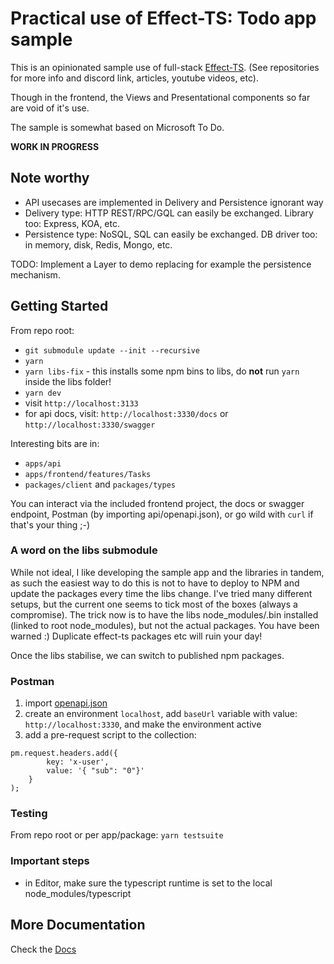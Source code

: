 # Practical use of Effect-TS: Todo app sample

This is an opinionated sample use of full-stack [Effect-TS](https://github.com/Effect-TS/core).
(See repositories for more info and discord link, articles, youtube videos, etc).

Though in the frontend, the Views and Presentational components so far are void of it's use.

The sample is somewhat based on Microsoft To Do.

**WORK IN PROGRESS**

## Note worthy

- API usecases are implemented in Delivery and Persistence ignorant way
 - Delivery type: HTTP REST/RPC/GQL can easily be exchanged. Library too: Express, KOA, etc.
 - Persistence type: NoSQL, SQL can easily be exchanged. DB driver too: in memory, disk, Redis, Mongo, etc.

TODO: Implement a Layer to demo replacing for example the persistence mechanism.

## Getting Started

From repo root:
- `git submodule update --init --recursive`
- `yarn`
- `yarn libs-fix` - this installs some npm bins to libs, do **not** run `yarn` inside the libs folder!
- `yarn dev`
- visit `http://localhost:3133`
- for api docs, visit: `http://localhost:3330/docs` or `http://localhost:3330/swagger`

Interesting bits are in:
- `apps/api`
- `apps/frontend/features/Tasks`
- `packages/client` and `packages/types`

You can interact via the included frontend project, the docs or swagger endpoint, Postman (by importing api/openapi.json), or go wild with `curl` if that's your thing ;-)

### A word on the libs submodule

While not ideal, I like developing the sample app and the libraries in tandem,
as such the easiest way to do this is not to have to deploy to NPM and update the packages every time the libs change.
I've tried many different setups, but the current one seems to tick most of the boxes (always a compromise).
The trick now is to have the libs node_modules/.bin installed (linked to root node_modules), but not the actual packages.
You have been warned :) Duplicate effect-ts packages etc will ruin your day!

Once the libs stabilise, we can switch to published npm packages.

### Postman

1. import [openapi.json](apps/api/openapi.json)
2. create an environment `localhost`, add `baseUrl` variable with value: `http://localhost:3330`, and make the environment active
3. add a pre-request script to the collection:
```
pm.request.headers.add({
        key: 'x-user',
        value: '{ "sub": "0"}'
    }
);
```

### Testing

From repo root or per app/package:
`yarn testsuite`

### Important steps

- in Editor, make sure the typescript runtime is set to the local node_modules/typescript

## More Documentation

Check the [Docs](docs/index.md)
